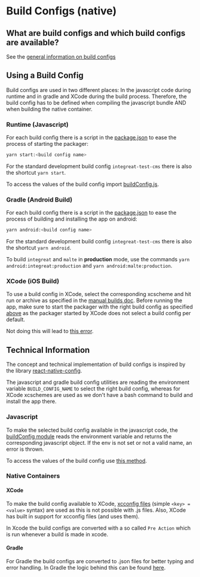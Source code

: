 # Build Configs (native)

## What are build configs and which build configs are available?

See the [general information on build configs](../../docs/build-configs.md)

## Using a Build Config

Build configs are used in two different places: In the javascript code during runtime and in gradle and XCode during the build process.
Therefore, the build config has to be defined when compiling the javascript bundle AND when building the native container.

### Runtime (Javascript)

For each build config there is a script in the [package.json](package.json) to ease the process of starting the packager:
```bash
yarn start:<build config name>
```

For the standard development build config `integreat-test-cms` there is also the shortcut `yarn start`.

To access the values of the build config import [buildConfig.js](src/modules/app/constants/buildConfig.js).

### Gradle (Android Build)

For each build config there is a script in the [package.json](package.json) to ease the process of building and installing the app on android:
```bash
yarn android:<build config name>
```

For the standard development build config `integreat-test-cms` there is also the shortcut `yarn android`.

To build `integreat` and `malte` in **production** mode, use the commands `yarn android:integreat:production` and `yarn android:malte:production`.

### XCode (iOS Build)

To use a build config in XCode, select the corresponding xcscheme and hit run or archive as specified in the [manual builds doc](docs/manual-builds.md#ios).
Before running the app, make sure to start the packager with the right build config as specified [above](#runtime-javascript)
as the packager started by XCode does not select a build config per default.

Not doing this will lead to [this error](docs/troubleshooting.md#no-build_config_name-supplied).

## Technical Information

The concept and technical implementation of build configs is inspired by the library [react-native-config](https://github.com/luggit/react-native-config).

The javascript and gradle build config utilities are reading the environment variable `BUILD_CONFIG_NAME` to select the right build config,
whereas for XCode xcschemes are used as we don't have a bash command to build and install the app there.

### Javascript

To make the selected build config available in the javascript code, the [buildConfig module](build-configs/index.js)
reads the environment variable and returns the corresponding javascript object.
If the env is not set or not a valid name, an error is thrown. 

To access the values of the build config use [this method](src/modules/app/constants/buildConfig.js).

### Native Containers

#### XCode

To make the build config available to XCode, [xcconfig files](https://nshipster.com/xcconfig/) (simple `<key> = <value>` syntax) are used as this is not possible with .js files.
Also, XCode has built in support for xcconfig files (and uses them).

In Xcode the build configs are converted with a so called `Pre Action` which is run whenever a build is made in xcode.

#### Gradle

For Gradle the build configs are converted to .json files for better typing and error handling.
In Gradle the logic behind this can be found [here](android/app/buildConfigs.gradle).

